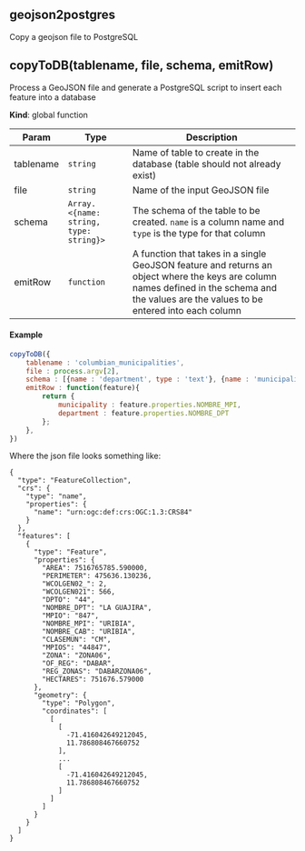 geojson2postgres
-------------

Copy a geojson file to PostgreSQL

<a name="copyToDB"></a>

## copyToDB(tablename, file, schema, emitRow)
Process a GeoJSON file and generate a PostgreSQL
script to insert each feature into a database

**Kind**: global function  

| Param | Type | Description |
| --- | --- | --- |
| tablename | <code>string</code> | Name of table to create in the  		database (table should not already exist) |
| file | <code>string</code> | Name of the input GeoJSON file |
| schema | <code>Array.&lt;{name: string, type: string}&gt;</code> | The schema 		of the table to be created.  `name` is a column name and  		`type` is the type for that column |
| emitRow | <code>function</code> | A function that takes in a single  		GeoJSON feature and returns an object where the keys are      column names defined in the schema and the values are       the values to be entered into each column |

#### Example

```Javascript
copyToDB({
	tablename : 'columbian_municipalities',
	file : process.argv[2],
	schema : [{name : 'department', type : 'text'}, {name : 'municipality', type : 'text'}],
	emitRow : function(feature){
		return {
			municipality : feature.properties.NOMBRE_MPI,
			department : feature.properties.NOMBRE_DPT
		};
	},
})
```

Where the json file looks something like:

```
{
  "type": "FeatureCollection",
  "crs": {
    "type": "name",
    "properties": {
      "name": "urn:ogc:def:crs:OGC:1.3:CRS84"
    }
  },
  "features": [
    {
      "type": "Feature",
      "properties": {
        "AREA": 7516765785.590000,
        "PERIMETER": 475636.130236,
        "WCOLGEN02_": 2,
        "WCOLGEN021": 566,
        "DPTO": "44",
        "NOMBRE_DPT": "LA GUAJIRA",
        "MPIO": "847",
        "NOMBRE_MPI": "URIBIA",
        "NOMBRE_CAB": "URIBIA",
        "CLASEMUN": "CM",
        "MPIOS": "44847",
        "ZONA": "ZONA06",
        "OF_REG": "DABAR",
        "REG_ZONAS": "DABARZONA06",
        "HECTARES": 751676.579000
      },
      "geometry": {
        "type": "Polygon",
        "coordinates": [
          [
            [
              -71.416042649212045,
              11.786808467660752
            ],
    		...
            [
              -71.416042649212045,
              11.786808467660752
            ]
          ]
        ]
      }
    }
  ]
}
```
